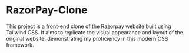 # RazorPay-Clone
This project is a front-end clone of the Razorpay website built using Tailwind CSS. It aims to replicate the visual appearance and layout of the original website, demonstrating my proficiency in this modern CSS framework.
